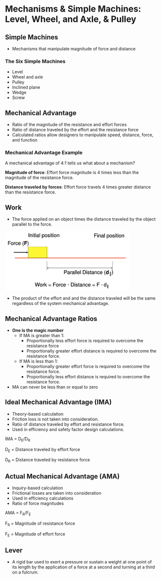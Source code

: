 # Mechanisms & Simple Machines: Level, Wheel, and Axle, & Pulley

## Simple Machines

* Mechanisms that manipulate magnitude of force and distance

### The Six Simple Machines

* Level
* Wheel and axle
* Pulley
* Inclined plane
* Wedge
* Screw

## Mechanical Advantage

* Ratio of the magnitude of the resistance and effort forces
* Ratio of distance traveled by the effort and the resistance force
* Calculated ratios allow designers to manipulate speed, distance, force, and
  function

### Mechanical Advantage Example

A mechanical advantage of 4:1 tells us what about a mechanism?

**Magnitude of force**: Effort force magnitude is 4 times less than the
magnitude of the resistance force.

**Distance traveled by forces**: Effort force travels 4 times greater distance
than the resistance force.

## Work

* The force applied on an object times the distance traveled by the object
  parallel to the force.

![Work Diagram](assets/work_diagram.png)

* The product of the effort and and the distance traveled will be the same
  regardless of the system mechanical advantage.

## Mechanical Advantage Ratios

* **One is the magic number**
  * If MA is greater than 1:
    * Proportionally less effort force is required to overcome the resistance
      force
    * Proportionally greater effort distance is required to overcome the
      resistance force.
  * If MA is less than 1:
    * Proportionally greater effort force is required to overcome the 
      resistance force.
    * Proportionally less effort distance is required to overcome the
      resistance force.
* MA can never be less than or equal to zero

## Ideal Mechanical Advantage (IMA)

* Theory-based calculation
* Friction loss is not taken into consideration.
* Ratio of distance traveled by effort and resistance force.
* Used in efficiency and safety factor design calculations.


IMA = D<sub>E</sub>/D<sub>R</sub>


D<sub>E</sub> = Distance traveled by effort force

D<sub>R</sub> = Distance traveled by resistance force

## Actual Mechanical Advantage (AMA)

* Inquiry-based calculation
* Frictional losses are taken into consideration
* Used in efficiency calculations
* Ratio of force magnitudes


AMA = F<sub>R</sub>/F<sub>E</sub>


F<sub>R</sub> = Magnitude of resistance force

F<sub>E</sub> = Magnitude of effort force

## Lever

* A rigid bar used to exert a pressure or sustain a weight at one point of its
  length by the application of a force at a second and turning at a third on a
  fulcrum.
